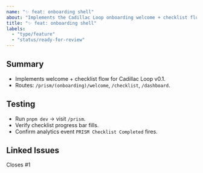 ```yaml
---
name: "✨ feat: onboarding shell"
about: "Implements the Cadillac Loop onboarding welcome + checklist flow"
title: "✨ feat: onboarding shell"
labels:
  - "type/feature"
  - "status/ready-for-review"
---
```


## Summary
- Implements welcome + checklist flow for Cadillac Loop v0.1.
- Routes: `/prism/(onboarding)/welcome`, `/checklist`, `/dashboard`.

## Testing
- Run `pnpm dev` → visit `/prism`.
- Verify checklist progress bar fills.
- Confirm analytics event `PRISM Checklist Completed` fires.

## Linked Issues
Closes #1

